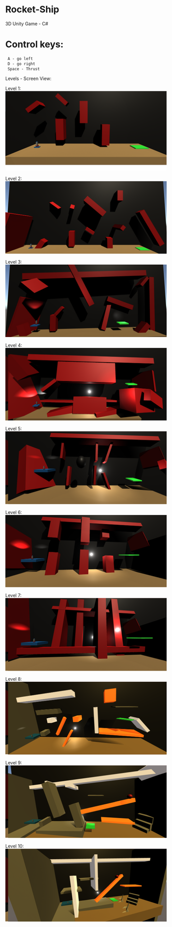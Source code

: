 # Rocket-Ship

3D Unity Game - C#

# Control keys:
     A - go left
     D - go right
     Space - Thrust

Levels - Screen View:

Level 1:
![alt text](https://github.com/EvyatarHaim1/Rocket-Ship/blob/main/Assets/Images/level-1.png)

Level 2:
![alt text](https://github.com/EvyatarHaim1/Rocket-Ship/blob/main/Assets/Images/level-2.png)

Level 3:
![alt text](https://github.com/EvyatarHaim1/Rocket-Ship/blob/main/Assets/Images/level-3.png)

Level 4:
![alt text](https://github.com/EvyatarHaim1/Rocket-Ship/blob/main/Assets/Images/level-4.png)

Level 5:
![alt text](https://github.com/EvyatarHaim1/Rocket-Ship/blob/main/Assets/Images/level-5.png)

Level 6:
![alt text](https://github.com/EvyatarHaim1/Rocket-Ship/blob/main/Assets/Images/level-6.png)

Level 7:
![alt text](https://github.com/EvyatarHaim1/Rocket-Ship/blob/main/Assets/Images/level-7.png)

Level 8:
![alt text](https://github.com/EvyatarHaim1/Rocket-Ship/blob/main/Assets/Images/level-8.png)

Level 9:
![alt text](https://github.com/EvyatarHaim1/Rocket-Ship/blob/main/Assets/Images/level-9.png)

Level 10:
![alt text](https://github.com/EvyatarHaim1/Rocket-Ship/blob/main/Assets/Images/level-10.png)
